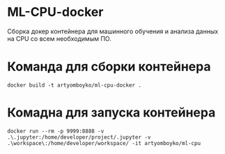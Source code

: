 # ML-CPU-docker
Сборка докер контейнера для машинного обучения и анализа данных на CPU со всем необходимым ПО.

# Команда для сборки контейнера
```console
docker build -t artyomboyko/ml-cpu-docker .
```

# Комадна для запуска контейнера

```console
docker run --rm -p 9999:8888 -v .\.jupyter:/home/developer/project/.jupyter -v .\workspace\:/home/developer/workspace/ -it artyomboyko/ml-cpu
```
